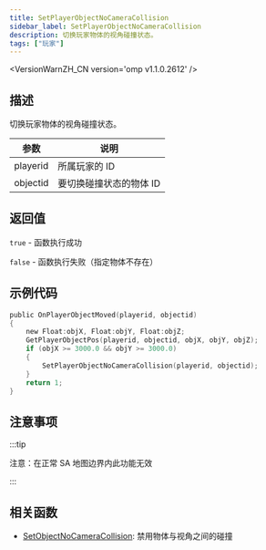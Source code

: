 ```yaml
---
title: SetPlayerObjectNoCameraCollision
sidebar_label: SetPlayerObjectNoCameraCollision
description: 切换玩家物体的视角碰撞状态。
tags: ["玩家"]
---
```


<VersionWarnZH_CN version='omp v1.1.0.2612' />

## 描述

切换玩家物体的视角碰撞状态。

| 参数     | 说明                    |
| -------- | ----------------------- |
| playerid | 所属玩家的 ID           |
| objectid | 要切换碰撞状态的物体 ID |

## 返回值

`true` - 函数执行成功

`false` - 函数执行失败（指定物体不存在）

## 示例代码

```c
public OnPlayerObjectMoved(playerid, objectid)
{
    new Float:objX, Float:objY, Float:objZ;
    GetPlayerObjectPos(playerid, objectid, objX, objY, objZ);
    if (objX >= 3000.0 && objY >= 3000.0)
    {
        SetPlayerObjectNoCameraCollision(playerid, objectid);
    }
    return 1;
}
```

## 注意事项

:::tip

注意：在正常 SA 地图边界内此功能无效

:::

## 相关函数

- [SetObjectNoCameraCollision](SetObjectNoCameraCollision): 禁用物体与视角之间的碰撞
